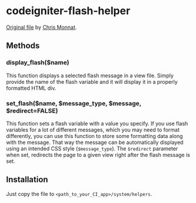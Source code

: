 # codeigniter-flash-helper

[Original file](http://www.christophermonnat.com/2009/05/building-applications-using-codeigniter-part-3-helpers/) by [Chris Monnat](https://github.com/mrtopher).

## Methods

### display_flash($name)

This function displays a selected flash message in a view file. Simply provide the name of the flash variable and it will display it in a properly formatted HTML div.

### set_flash($name, $message_type, $message, $redirect=FALSE)

This function sets a flash variable with a value you specify. If you use flash variables for a lot of different messages, which you may need to format differently, you can use this function to store some formatting data along with the message. That way the message can be automatically displayed using an intended CSS style (`$message_type`). The `$redirect` parameter when set, redirects the page to a given view right after the flash message is set.

## Installation

Just copy the file to `<path_to_your_CI_app>/system/helpers`.
